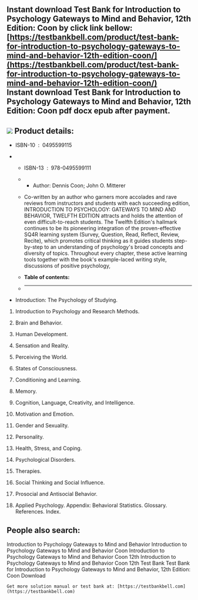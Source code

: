 Instant download **Test Bank for Introduction to Psychology Gateways to Mind and Behavior, 12th Edition: Coon** by click link bellow:  
[https://testbankbell.com/product/test-bank-for-introduction-to-psychology-gateways-to-mind-and-behavior-12th-edition-coon/](https://testbankbell.com/product/test-bank-for-introduction-to-psychology-gateways-to-mind-and-behavior-12th-edition-coon/)  
**Instant download Test Bank for Introduction to Psychology Gateways to Mind and Behavior, 12th Edition: Coon pdf docx epub after payment.**
--------------------------------------------------------------------------------------------------------------------------------------------


![](https://testbankbell.com/wp-content/uploads/2023/05/introduction-to-psychology-gateways-to-mind-and-behavior-coon-12th-tb.jpg)
**Product details:**
--------------------


* ISBN-10 ‏ : ‎ 0495599115
* * ISBN-13 ‏ : ‎ 978-0495599111
  * * Author: Dennis Coon; John O. Mitterer
   
  * Co-written by an author who garners more accolades and rave reviews from instructors and students with each succeeding edition, INTRODUCTION TO PSYCHOLOGY: GATEWAYS TO MIND AND BEHAVIOR, TWELFTH EDITION attracts and holds the attention of even difficult-to-reach students. The Twelfth Edition's hallmark continues to be its pioneering integration of the proven-effective SQ4R learning system (Survey, Question, Read, Reflect, Review, Recite), which promotes critical thinking as it guides students step-by-step to an understanding of psychology's broad concepts and diversity of topics. Throughout every chapter, these active learning tools together with the book's example-laced writing style, discussions of positive psychology,
  * **Table of contents:**
  * ----------------------
 
* Introduction: The Psychology of Studying.

1. Introduction to Psychology and Research Methods.

2. Brain and Behavior.

3. Human Development.

4. Sensation and Reality.

5. Perceiving the World.

6. States of Consciousness.

7. Conditioning and Learning.

8. Memory.

9. Cognition, Language, Creativity, and Intelligence.

10. Motivation and Emotion.

11. Gender and Sexuality.

12. Personality.

13. Health, Stress, and Coping.

14. Psychological Disorders.

15. Therapies.

16. Social Thinking and Social Influence.

17. Prosocial and Antisocial Behavior.

18. Applied Psychology. Appendix: Behavioral Statistics. Glossary. References. Index.

**People also search:**
-----------------------


Introduction to Psychology Gateways to Mind and Behavior
Introduction to Psychology Gateways to Mind and Behavior Coon
Introduction to Psychology Gateways to Mind and Behavior Coon 12th
Introduction to Psychology Gateways to Mind and Behavior Coon 12th Test Bank
Test Bank for Introduction to Psychology Gateways to Mind and Behavior, 12th Edition: Coon Download


    Get more solution manual or test bank at: [https://testbankbell.com](https://testbankbell.com)
